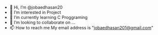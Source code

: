 - 👋 Hi, I’m @jobaedhasan20
- 👀 I’m interested in Project
- 🌱 I’m currently learning C Proggraming
- 💞️ I’m looking to collaborate on ...
- 📫 How to reach me My email address is "jobaedhasan201@gmail.com"

<!---
jobaedhasan20/jobaedhasan20 is a ✨ special ✨ repository because its `README.md` (this file) appears on your GitHub profile.
You can click the Preview link to take a look at your changes.
--->
